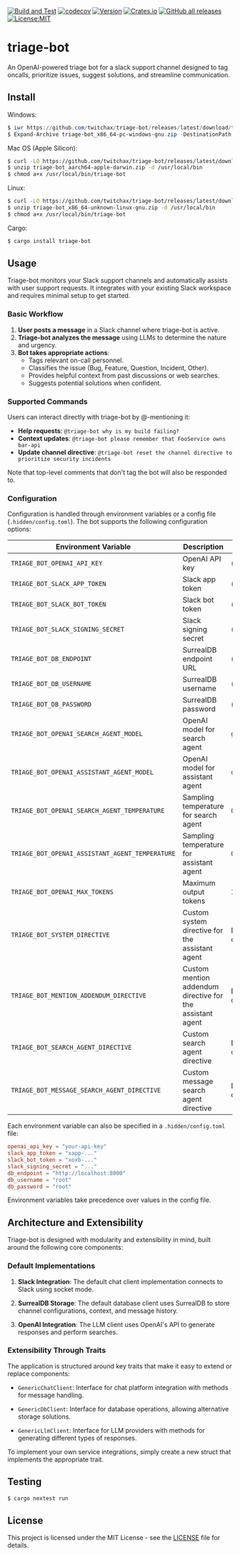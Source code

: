 [![Build and Test](https://github.com/twitchax/triage-bot/actions/workflows/build.yml/badge.svg)](https://github.com/twitchax/triage-bot/actions/workflows/build.yml)
[![codecov](https://codecov.io/gh/twitchax/triage-bot/branch/main/graph/badge.svg?token=35MZN0YFZF)](https://codecov.io/gh/twitchax/triage-bot)
[![Version](https://img.shields.io/crates/v/triage-bot.svg)](https://crates.io/crates/triage-bot)
[![Crates.io](https://img.shields.io/crates/d/triage-bot?label=crate)](https://crates.io/crates/triage-bot)
[![GitHub all releases](https://img.shields.io/github/downloads/twitchax/triage-bot/total?label=binary)](https://github.com/twitchax/triage-bot/releases)
[![License:MIT](https://img.shields.io/badge/License-MIT-yellow.svg)](https://opensource.org/licenses/MIT)

# triage-bot

An OpenAI-powered triage bot for a slack support channel designed to tag oncalls, prioritize issues, suggest solutions, and streamline communication.

## Install

Windows:

```powershell
$ iwr https://github.com/twitchax/triage-bot/releases/latest/download/triage-bot_x86_64-pc-windows-gnu.zip
$ Expand-Archive triage-bot_x86_64-pc-windows-gnu.zip -DestinationPath C:\Users\%USERNAME%\AppData\Local\Programs\triage-bot
```

Mac OS (Apple Silicon):

```bash
$ curl -LO https://github.com/twitchax/triage-bot/releases/latest/download/triage-bot_aarch64-apple-darwin.zip
$ unzip triage-bot_aarch64-apple-darwin.zip -d /usr/local/bin
$ chmod a+x /usr/local/bin/triage-bot
```

Linux:

```bash
$ curl -LO https://github.com/twitchax/triage-bot/releases/latest/download/triage-bot_x86_64-unknown-linux-gnu.zip
$ unzip triage-bot_x86_64-unknown-linux-gnu.zip -d /usr/local/bin
$ chmod a+x /usr/local/bin/triage-bot
```

Cargo:

```bash
$ cargo install triage-bot
```

## Usage

Triage-bot monitors your Slack support channels and automatically assists with user support requests. It integrates with your existing Slack workspace and requires minimal setup to get started.

### Basic Workflow

1. **User posts a message** in a Slack channel where triage-bot is active.
2. **Triage-bot analyzes the message** using LLMs to determine the nature and urgency.
3. **Bot takes appropriate actions**:
   - Tags relevant on-call personnel.
   - Classifies the issue (Bug, Feature, Question, Incident, Other).
   - Provides helpful context from past discussions or web searches.
   - Suggests potential solutions when confident.

### Supported Commands

Users can interact directly with triage-bot by @-mentioning it:

- **Help requests**: `@triage-bot why is my build failing?`
- **Context updates**: `@triage-bot please remember that FooService owns bar-api`
- **Update channel directive**: `@triage-bot reset the channel directive to prioritize security incidents`

Note that top-level comments that don't tag the bot will also be responded to.

### Configuration

Configuration is handled through environment variables or a config file (`.hidden/config.toml`). The bot supports the following configuration options:

| Environment Variable                            | Description                                               | Default         |
| ----------------------------------------------- | --------------------------------------------------------- | --------------- |
| `TRIAGE_BOT_OPENAI_API_KEY`                     | OpenAI API key                                            | (required)      |
| `TRIAGE_BOT_SLACK_APP_TOKEN`                    | Slack app token                                           | (required)      |
| `TRIAGE_BOT_SLACK_BOT_TOKEN`                    | Slack bot token                                           | (required)      |
| `TRIAGE_BOT_SLACK_SIGNING_SECRET`               | Slack signing secret                                      | (required)      |
| `TRIAGE_BOT_DB_ENDPOINT`                        | SurrealDB endpoint URL                                    | (required)      |
| `TRIAGE_BOT_DB_USERNAME`                        | SurrealDB username                                        | (required)      |
| `TRIAGE_BOT_DB_PASSWORD`                        | SurrealDB password                                        | (required)      |
| `TRIAGE_BOT_OPENAI_SEARCH_AGENT_MODEL`          | OpenAI model for search agent                             | `gpt-4.1`       |
| `TRIAGE_BOT_OPENAI_ASSISTANT_AGENT_MODEL`       | OpenAI model for assistant agent                          | `o3`            |
| `TRIAGE_BOT_OPENAI_SEARCH_AGENT_TEMPERATURE`    | Sampling temperature for search agent                     | `0.0`           |
| `TRIAGE_BOT_OPENAI_ASSISTANT_AGENT_TEMPERATURE` | Sampling temperature for assistant agent                  | `0.7`           |
| `TRIAGE_BOT_OPENAI_MAX_TOKENS`                  | Maximum output tokens                                     | `16384`         |
| `TRIAGE_BOT_SYSTEM_DIRECTIVE`                   | Custom system directive for the assistant agent           | Default in code |
| `TRIAGE_BOT_MENTION_ADDENDUM_DIRECTIVE`         | Custom mention addendum directive for the assistant agent | Default in code |
| `TRIAGE_BOT_SEARCH_AGENT_DIRECTIVE`             | Custom search agent directive                             | Default in code |
| `TRIAGE_BOT_MESSAGE_SEARCH_AGENT_DIRECTIVE`     | Custom message search agent directive                     | Default in code |

Each environment variable can also be specified in a `.hidden/config.toml` file:

```toml
openai_api_key = "your-api-key"
slack_app_token = "xapp-..."
slack_bot_token = "xoxb-..."
slack_signing_secret = "..."
db_endpoint = "http://localhost:8000"
db_username = "root"
db_password = "root"
```

Environment variables take precedence over values in the config file.

## Architecture and Extensibility

Triage-bot is designed with modularity and extensibility in mind, built around the following core components:

### Default Implementations

1. **Slack Integration**: The default chat client implementation connects to Slack using socket mode.

2. **SurrealDB Storage**: The default database client uses SurrealDB to store channel configurations, context, and message history.

3. **OpenAI Integration**: The LLM client uses OpenAI's API to generate responses and perform searches.

### Extensibility Through Traits

The application is structured around key traits that make it easy to extend or replace components:

- `GenericChatClient`: Interface for chat platform integration with methods for message handling.

- `GenericDbClient`: Interface for database operations, allowing alternative storage solutions.

- `GenericLlmClient`: Interface for LLM providers with methods for generating different types of responses.

To implement your own service integrations, simply create a new struct that implements the appropriate trait.

## Testing

```bash
$ cargo nextest run
```

## License

This project is licensed under the MIT License - see the [LICENSE](LICENSE) file for details.